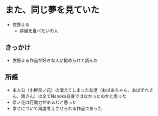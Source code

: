 # また、同じ夢を見ていた

- 住野よる
  - 膵臓を食べたいの人

## きっかけ

- 住野よる作品が好きな人に勧められて読んだ

## 所感

- 主人公（小柳奈ノ花）の消えてしまった友達（おばあちゃん、あばずれさん、南さん）は全てNanoka自身ではなかったのかと思った
- 奈ノ花は行動力があるなと思った
- 幸せについて再度考えさせられる作品であった

